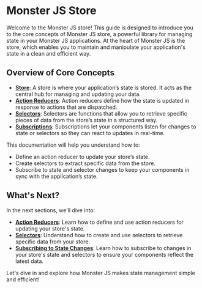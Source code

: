 # Monster JS Store

Welcome to the Monster JS store! This guide is designed to introduce you to the core concepts of Monster JS store, a powerful library for managing state in your Monster JS applications. At the heart of Monster JS is the store, which enables you to maintain and manipulate your application's state in a clean and efficient way.

## Overview of Core Concepts
* **[Store](store/monster-js-store.md)**: A store is where your application’s state is stored. It acts as the central hub for managing and updating your data.
* **[Action Reducers](store/action-reducer.md)**: Action reducers define how the state is updated in response to actions that are dispatched.
* **[Selectors](store/selectors.md)**: Selectors are functions that allow you to retrieve specific pieces of data from the store’s state in a structured way.
* **[Subscriptions](store/subscriptions.md)**: Subscriptions let your components listen for changes to state or selectors so they can react to updates in real-time.

This documentation will help you understand how to:
* Define an action reducer to update your store’s state.
* Create selectors to extract specific data from the store.
* Subscribe to state and selector changes to keep your components in sync with the application’s state.

## What's Next?
In the next sections, we'll dive into:
* **[Action Reducers](store/action-reducer.md)**: Learn how to define and use action reducers for updating your store's state.
* **[Selectors](store/selectors.md)**: Understand how to create and use selectors to retrieve specific data from your store.
* **[Subscribing to State Changes](store/subscriptions.md)**: Learn how to subscribe to changes in your store's state and selectors to ensure your components reflect the latest data.

Let's dive in and explore how Monster JS makes state management simple and efficient!